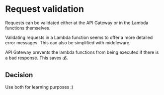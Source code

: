 # Request validation

Requests can be validated either at the API Gateway or in the Lambda functions themselves.

Validating requests in a Lambda function seems to offer a more detailed error messages. This can also be simplified with middleware.

API Gateway prevents the lambda functions from being executed if there is a bad response. This saves 💰.

## Decision

Use both for learning purposes :)
